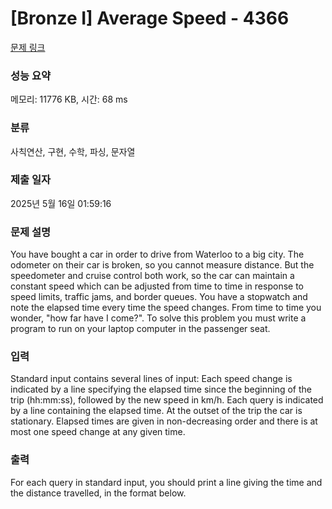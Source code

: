 # [Bronze I] Average Speed - 4366 

[문제 링크](https://www.acmicpc.net/problem/4366) 

### 성능 요약

메모리: 11776 KB, 시간: 68 ms

### 분류

사칙연산, 구현, 수학, 파싱, 문자열

### 제출 일자

2025년 5월 16일 01:59:16

### 문제 설명

<p>You have bought a car in order to drive from Waterloo to a big city. The odometer on their car is broken, so you cannot measure distance. But the speedometer and cruise control both work, so the car can maintain a constant speed which can be adjusted from time to time in response to speed limits, traffic jams, and border queues. You have a stopwatch and note the elapsed time every time the speed changes. From time to time you wonder, "how far have I come?". To solve this problem you must write a program to run on your laptop computer in the passenger seat.</p>

### 입력 

 <p>Standard input contains several lines of input: Each speed change is indicated by a line specifying the elapsed time since the beginning of the trip (hh:mm:ss), followed by the new speed in km/h. Each query is indicated by a line containing the elapsed time. At the outset of the trip the car is stationary. Elapsed times are given in non-decreasing order and there is at most one speed change at any given time.</p>

### 출력 

 <p>For each query in standard input, you should print a line giving the time and the distance travelled, in the format below.</p>

